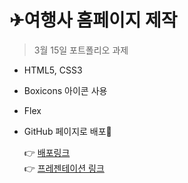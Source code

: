 # ✈여행사 홈페이지 제작

> 3월 15일 포트폴리오 과제

- HTML5, CSS3
- Boxicons 아이콘 사용
- Flex
- GitHub 페이지로 배포🚀

  👉 [배포링크](https://lynpark.github.io/0315_Portfolio_Travel/)   
  👉 [프레젠테이션 링크](https://1drv.ms/p/c/5acaf96c7d2c982c/EX7QT63MxAtGlg2JoKAiW3gBf-pi5AavkvJF2n8Hqy1QFQ?e=WwyTMn)

